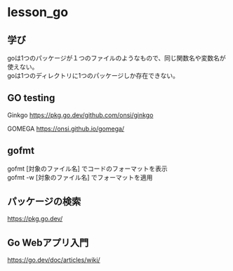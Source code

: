 # lesson_go

## 学び
goは1つのパッケージが１つのファイルのようなもので、同じ関数名や変数名が使えない。  
goは1つのディレクトリに1つのパッケージしか存在できない。

## GO testing
Ginkgo
https://pkg.go.dev/github.com/onsi/ginkgo

GOMEGA
https://onsi.github.io/gomega/

## gofmt
gofmt [対象のファイル名] でコードのフォーマットを表示  
gofmt -w [対象のファイル名] でフォーマットを適用

## パッケージの検索
https://pkg.go.dev/

## Go Webアプリ入門
https://go.dev/doc/articles/wiki/
